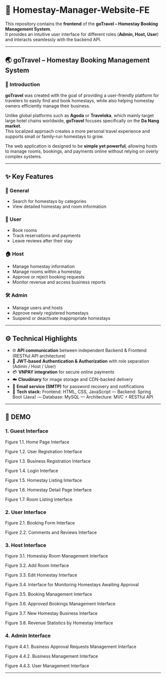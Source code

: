 # 🏡 Homestay-Manager-Website-FE

This repository contains the **frontend** of the **goTravel – Homestay Booking Management System**.  
It provides an intuitive user interface for different roles (**Admin, Host, User**) and interacts seamlessly with the backend API.

---

## 🌏 goTravel – Homestay Booking Management System

### 📖 Introduction
**goTravel** was created with the goal of providing a user-friendly platform for travelers to easily find and book homestays, while also helping homestay owners efficiently manage their business.

Unlike global platforms such as **Agoda** or **Traveloka**, which mainly target large hotel chains worldwide, **goTravel** focuses specifically on the **Da Nang market**.  
This localized approach creates a more personal travel experience and supports small or family-run homestays to grow.

The web application is designed to be **simple yet powerful**, allowing hosts to manage rooms, bookings, and payments online without relying on overly complex systems.

---

## ✨ Key Features

### 🔎 General
- Search for homestays by categories  
- View detailed homestay and room information  

### 👤 User
- Book rooms  
- Track reservations and payments  
- Leave reviews after their stay  

### 🏠 Host
- Manage homestay information  
- Manage rooms within a homestay  
- Approve or reject booking requests  
- Monitor revenue and access business reports  

### 🛠️ Admin
- Manage users and hosts  
- Approve newly registered homestays  
- Suspend or deactivate inappropriate homestays  

---

## ⚙️ Technical Highlights
- 🌐 **API communication** between independent Backend & Frontend (RESTful API architecture)  
- 🔑 **JWT-based Authentication & Authorization** with role separation (Admin / Host / User)  
- 💳 **VNPAY integration** for secure online payments  
- ☁️ **Cloudinary** for image storage and CDN-backed delivery  
- 📧 **Email service (SMTP)** for password recovery and notifications    
- 🧰 **Tech stack:** Frontend: HTML, CSS, JavaScript — Backend: Spring Boot (Java) — Database: MySQL — Architecture: MVC + RESTful API

---

## 📸 DEMO

### 1. Guest Interface
Figure 1.1. Home Page Interface

    
Figure 1.2. User Registration Interface

    
Figure 1.3. Business Registration Interface

    
Figure 1.4. Login Interface

    
Figure 1.5. Homestay Listing Interface

    
Figure 1.6. Homestay Detail Page Interface

    
Figure 1.7. Room Listing Interface

    

### 2. User Interface
Figure 2.1. Booking Form Interface

    
Figure 2.2. Comments and Reviews Interface

    

### 3. Host Interface
Figure 3.1. Homestay Room Management Interface

    
Figure 3.2. Add Room Interface

    
Figure 3.3. Edit Homestay Interface

    
Figure 3.4. Interface for Monitoring Homestays Awaiting Approval

    
Figure 3.5. Booking Management Interface

    
Figure 3.6. Approved Bookings Management Interface

    
Figure 3.7. New Homestay Business Interface

    
Figure 3.8. Revenue Statistics by Homestay Interface

    

### 4. Admin Interface
Figure 4.4.1. Business Approval Requests Management Interface

    
Figure 4.4.2. Business Management Interface

    
Figure 4.4.3. User Management Interface

    

---
